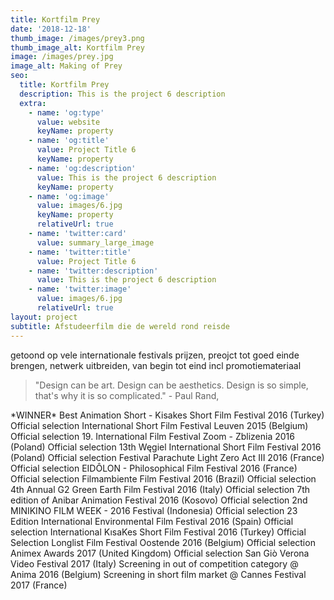 ```yaml
---
title: Kortfilm Prey
date: '2018-12-18'
thumb_image: /images/prey3.png
thumb_image_alt: Kortfilm Prey
image: /images/prey.jpg
image_alt: Making of Prey
seo:
  title: Kortfilm Prey
  description: This is the project 6 description
  extra:
    - name: 'og:type'
      value: website
      keyName: property
    - name: 'og:title'
      value: Project Title 6
      keyName: property
    - name: 'og:description'
      value: This is the project 6 description
      keyName: property
    - name: 'og:image'
      value: images/6.jpg
      keyName: property
      relativeUrl: true
    - name: 'twitter:card'
      value: summary_large_image
    - name: 'twitter:title'
      value: Project Title 6
    - name: 'twitter:description'
      value: This is the project 6 description
    - name: 'twitter:image'
      value: images/6.jpg
      relativeUrl: true
layout: project
subtitle: Afstudeerfilm die de wereld rond reisde
---
```

getoond op vele internationale festivals prijzen, preojct tot goed einde brengen, netwerk uitbreiden, van begin tot eind incl promotiemateriaal

> "Design can be art. Design can be aesthetics. Design is so simple, that's why it is so complicated." - Paul Rand,

\*WINNER\* Best Animation Short - Kisakes Short Film Festival 2016 (Turkey)
Official selection International Short Film Festival Leuven 2015 (Belgium)
Official selection 19. International Film Festival Zoom - Zblizenia 2016 (Poland)
Official selection 13th Węgiel International Short Film Festival 2016 (Poland)
Official selection Festival Parachute Light Zero Act III 2016 (France)
Official selection EIDÔLON - Philosophical Film Festival 2016 (France)
Official selection Filmambiente Film Festival 2016 (Brazil)
Official selection 4th Annual G2 Green Earth Film Festival 2016 (Italy)
Official selection 7th edition of Anibar Animation Festival 2016 (Kosovo)
Official selection 2nd MINIKINO FILM WEEK - 2016 Festival (Indonesia)
Official selection 23 Edition International Environmental Film Festival 2016 (Spain)
Official selection International KısaKes Short Film Festival 2016 (Turkey)
Official Selection Longlist Film Festival Oostende 2016 (Belgium)
Official selection Animex Awards 2017 (United Kingdom)
Official selection San Giò Verona Video Festival 2017 (Italy)
Screening in out of competition category @ Anima 2016 (Belgium)
Screening in short film market @ Cannes Festival 2017 (France)

